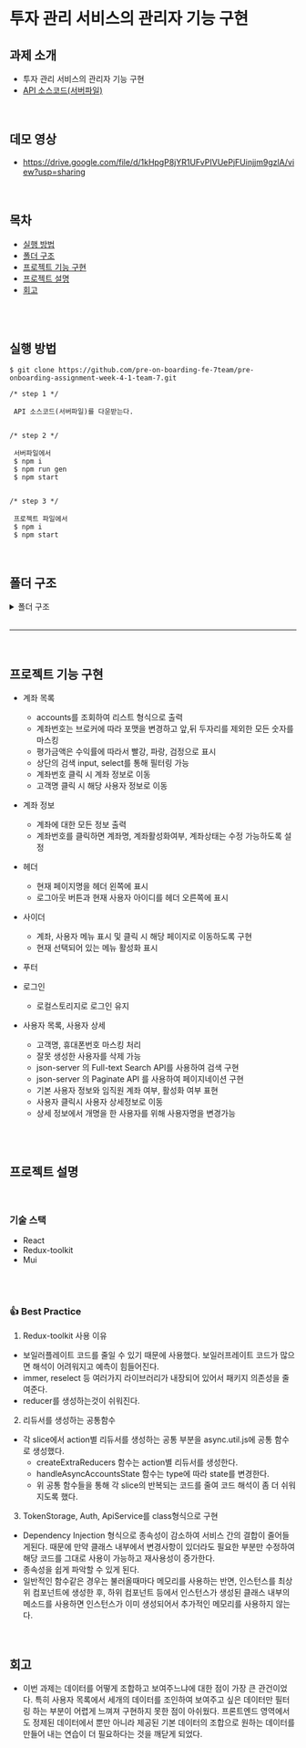 # 투자 관리 서비스의 관리자 기능 구현


## 과제 소개

- 투자 관리 서비스의 관리자 기능 구현
- [API 소스코드(서버파일)](https://drive.google.com/file/d/1YtwSlop9tB9rJSqHeIM8NjU4tItfTBIS/view?usp=sharing)

<br>

## 데모 영상

- https://drive.google.com/file/d/1kHpgP8jYR1UFvPIVUePjFUinjjm9gzlA/view?usp=sharing

<br>

## 목차

- [실행 방법](#실행-방법)
- [폴더 구조](#폴더-구조)
- [프로젝트 기능 구현](#프로젝트-기능-구현)
- [프로젝트 설명](#프로젝트-설명)
- [회고](#회고)

<br>

<br>

## 실행 방법

```
$ git clone https://github.com/pre-on-boarding-fe-7team/pre-onboarding-assignment-week-4-1-team-7.git
```

```
/* step 1 */

 API 소스코드(서버파일)를 다운받는다.


/* step 2 */

 서버파일에서
 $ npm i
 $ npm run gen
 $ npm start


/* step 3 */

 프로젝트 파일에서
 $ npm i
 $ npm start

```

<br>

## 폴더 구조

<details><summary>폴더 구조
</summary>

```
📦src
 ┣ 📂api
 ┃ ┣ 📜api.js
 ┃ ┗ 📜data.json
 ┣ 📂common
 ┃ ┣ 📂hooks
 ┃ ┃ ┣ 📜useAxios.js
 ┃ ┃ ┗ 📜useQeuryStringParams.jsx
 ┃ ┗ 📂utils
 ┃ ┃ ┣ 📜async.utill.js
 ┃ ┃ ┣ 📜auth.js
 ┃ ┃ ┣ 📜constant.js
 ┃ ┃ ┣ 📜field.util.js
 ┃ ┃ ┣ 📜masking.js
 ┃ ┃ ┗ 📜token.js
 ┣ 📂components
 ┃ ┣ 📂Earning
 ┃ ┃ ┗ 📜Earning.jsx
 ┃ ┣ 📂FilterSelect
 ┃ ┃ ┗ 📜FilterSelect.jsx
 ┃ ┣ 📂Loading
 ┃ ┃ ┗ 📜Loading.jsx
 ┃ ┣ 📂SearchBar
 ┃ ┃ ┗ 📜SearchBar.jsx
 ┃ ┣ 📜Footer.jsx
 ┃ ┣ 📜Header.jsx
 ┃ ┗ 📜Sider.jsx
 ┣ 📂hooks
 ┃ ┗ 📜useInputs.js
 ┣ 📂modules
 ┃ ┣ 📜accountSlice.js
 ┃ ┣ 📜accountsSlice.js
 ┃ ┣ 📜store.js
 ┃ ┣ 📜userDetailSlice.js
 ┃ ┣ 📜userSettingSlice.js
 ┃ ┗ 📜usersSlice.js
 ┣ 📂pages
 ┃ ┣ 📂Accounts
 ┃ ┃ ┣ 📂AccountList
 ┃ ┃ ┃ ┗ 📜AccountList.jsx
 ┃ ┃ ┣ 📜AccountPagination.jsx
 ┃ ┃ ┗ 📜Accounts.jsx
 ┃ ┣ 📂AccountsDetail
 ┃ ┃ ┣ 📂Account
 ┃ ┃ ┃ ┣ 📜Account.jsx
 ┃ ┃ ┃ ┗ 📜AccountInputs.jsx
 ┃ ┃ ┗ 📜AccountDetail.jsx
 ┃ ┣ 📂Login
 ┃ ┃ ┗ 📜Login.jsx
 ┃ ┣ 📂NotFound
 ┃ ┃ ┗ 📜NotFound.jsx
 ┃ ┣ 📂UserDetail
 ┃ ┃ ┣ 📜UserAccountList.jsx
 ┃ ┃ ┣ 📜UserDetail.jsx
 ┃ ┃ ┗ 📜UserForm.jsx
 ┃ ┗ 📂Users
 ┃ ┃ ┣ 📜UserList.jsx
 ┃ ┃ ┗ 📜Users.jsx
 ┣ 📂styles
 ┃ ┗ 📜theme.js
 ┣ 📜App.js
 ┣ 📜App.style.js
 ┗ 📜index.js

```

</details>

<br>

---

<br>

## 프로젝트 기능 구현

- 계좌 목록
  - accounts를 조회하여 리스트 형식으로 출력
  - 계좌번호는 브로커에 따라 포맷을 변경하고 앞,뒤 두자리를 제외한 모든 숫자를 마스킹
  - 평가금액은 수익률에 따라서 빨강, 파랑, 검정으로 표시
  - 상단의 검색 input, select를 통해 필터링 가능
  - 계좌번호 클릭 시 계좌 정보로 이동
  - 고객명 클릭 시 해당 사용자 정보로 이동
- 계좌 정보
  - 계좌에 대한 모든 정보 출력
  - 계좌번호를 클릭하면 계좌명, 계좌활성화여부, 계좌상태는 수정 가능하도록 설정
- 헤더
  - 현재 페이지명을 헤더 왼쪽에 표시
  - 로그아웃 버튼과 현재 사용자 아이디를 헤더 오른쪽에 표시
- 사이더

  - 계좌, 사용자 메뉴 표시 및 클릭 시 해당 페이지로 이동하도록 구현
  - 현재 선택되어 있는 메뉴 활성화 표시

- 푸터
- 로그인
  - 로컬스토리지로 로그인 유지
- 사용자 목록, 사용자 상세
  - 고객명, 휴대폰번호 마스킹 처리
  - 잘못 생성한 사용자를 삭제 가능
  - json-server 의 Full-text Search API를 사용하여 검색 구현
  - json-server 의 Paginate API 를 사용하여 페이지네이션 구현
  - 기본 사용자 정보와 임직원 계좌 여부, 활성화 여부 표현
  - 사용자 클릭시 사용자 상세정보로 이동
  - 상세 정보에서 개명을 한 사용자를 위해 사용자명을 변경가능

<br>

<br>

## 프로젝트 설명

<br>

### 기술 스택

- React
- Redux-toolkit
- Mui

<br>

<br>

### 👍 **Best Practice**

1. Redux-toolkit 사용 이유

- 보일러플레이트 코드를 줄일 수 있기 때문에 사용했다. 보일러프레이트 코드가 많으면 해석이 어려워지고 예측이 힘들어진다.
- immer, reselect 등 여러가지 라이브러리가 내장되어 있어서 패키지 의존성을 줄여준다.
- reducer를 생성하는것이 쉬워진다.

2. 리듀서를 생성하는 공통함수

- 각 slice에서 action별 리듀서를 생성하는 공통 부분을 async.util.js에 공통 함수로 생성했다.
  - createExtraReducers 함수는 action별 리듀서를 생성한다.
  - handleAsyncAccountsState 함수는 type에 따라 state를 변경한다.
  - 위 공통 함수들을 통해 각 slice의 반복되는 코드를 줄여 코드 해석이 좀 더 쉬워지도록 했다.

3. TokenStorage, Auth, ApiService를 class형식으로 구현

- Dependency Injection 형식으로 종속성이 감소하여 서비스 간의 결합이 줄어들게된다. 때문에 만약 클래스 내부에서 변경사항이 있더라도 필요한 부분만 수정하여 해당 코드를 그대로 사용이 가능하고 재사용성이 증가한다.
- 종속성을 쉽게 파악할 수 있게 된다.
- 일반적인 함수같은 경우는 불러올때마다 메모리를 사용하는 반면, 인스턴스를 최상위 컴포넌트에 생성한 후, 하위 컴포넌트 등에서 인스턴스가 생성된 클래스 내부의 메소드를 사용하면 인스턴스가 이미 생성되어서 추가적인 메모리를 사용하지 않는다.

<br>

## 회고

- 이번 과제는 데이터를 어떻게 조합하고 보여주느냐에 대한 점이 가장 큰 관건이었다. 특히 사용자 목록에서 세개의 데이터를 조인하여 보여주고 싶은 데이터만 필터링 하는 부분이 어렵게 느껴져 구현하지 못한 점이 아쉬웠다. 프론트엔드 영역에서도 정제된 데이터에서 뿐만 아니라 제공된 기본 데이터의 조합으로 원하는 데이터를 만들어 내는 연습이 더 필요하다는 것을 깨닫게 되었다.
